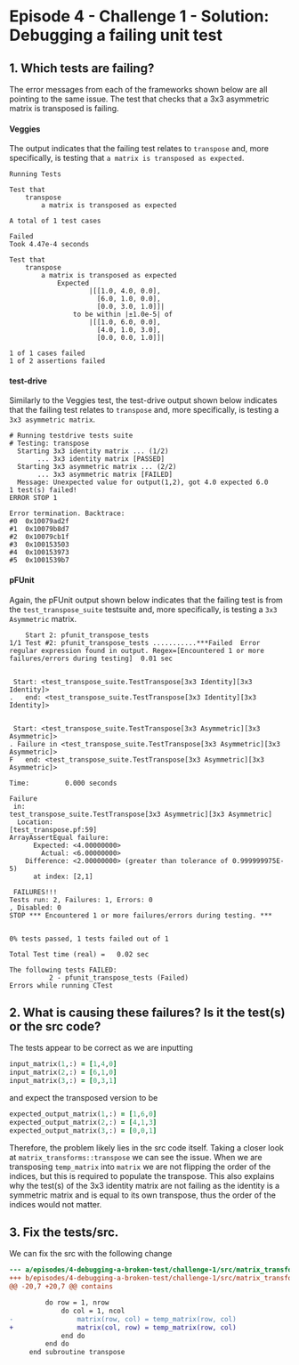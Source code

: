 # Episode 4 - Challenge 1 - Solution: Debugging a failing unit test

## 1. Which tests are failing?

The error messages from each of the frameworks shown below are all pointing to the same
issue. The test that checks that a 3x3 asymmetric matrix is transposed is failing.

#### Veggies

The output indicates that the failing test relates to `transpose` and, more
specifically, is testing that `a matrix is transposed as expected`.

```
Running Tests

Test that
    transpose
        a matrix is transposed as expected

A total of 1 test cases

Failed
Took 4.47e-4 seconds

Test that
    transpose
        a matrix is transposed as expected
            Expected
                    |[[1.0, 4.0, 0.0],
                      [6.0, 1.0, 0.0],
                      [0.0, 3.0, 1.0]]|
                to be within |±1.0e-5| of
                    |[[1.0, 6.0, 0.0],
                      [4.0, 1.0, 3.0],
                      [0.0, 0.0, 1.0]]|

1 of 1 cases failed
1 of 2 assertions failed
```

#### test-drive

Similarly to the Veggies test, the test-drive output shown below indicates
that the failing test relates to `transpose` and, more specifically, is
testing  a `3x3 asymmetric matrix`.

```
# Running testdrive tests suite
# Testing: transpose
  Starting 3x3 identity matrix ... (1/2)
       ... 3x3 identity matrix [PASSED]
  Starting 3x3 asymmetric matrix ... (2/2)
       ... 3x3 asymmetric matrix [FAILED]
  Message: Unexpected value for output(1,2), got 4.0 expected 6.0                          
1 test(s) failed!
ERROR STOP 1

Error termination. Backtrace:
#0  0x10079ad2f
#1  0x10079b8d7
#2  0x10079cb1f
#3  0x100153503
#4  0x100153973
#5  0x1001539b7
```


#### pFUnit

Again, the pFUnit output shown below indicates that the failing test is from the
`test_transpose_suite` testsuite and, more specifically, is testing a 
`3x3 Asymmetric` matrix.

```
    Start 2: pfunit_transpose_tests
1/1 Test #2: pfunit_transpose_tests ...........***Failed  Error regular expression found in output. Regex=[Encountered 1 or more failures/errors during testing]  0.01 sec


 Start: <test_transpose_suite.TestTranspose[3x3 Identity][3x3 Identity]>
.   end: <test_transpose_suite.TestTranspose[3x3 Identity][3x3 Identity]>


 Start: <test_transpose_suite.TestTranspose[3x3 Asymmetric][3x3 Asymmetric]>
. Failure in <test_transpose_suite.TestTranspose[3x3 Asymmetric][3x3 Asymmetric]>
F   end: <test_transpose_suite.TestTranspose[3x3 Asymmetric][3x3 Asymmetric]>

Time:         0.000 seconds

Failure
 in: 
test_transpose_suite.TestTranspose[3x3 Asymmetric][3x3 Asymmetric]
  Location: 
[test_transpose.pf:59]
ArrayAssertEqual failure:
      Expected: <4.00000000>
        Actual: <6.00000000>
    Difference: <2.00000000> (greater than tolerance of 0.999999975E-5)
      at index: [2,1]

 FAILURES!!!
Tests run: 2, Failures: 1, Errors: 0
, Disabled: 0
STOP *** Encountered 1 or more failures/errors during testing. ***


0% tests passed, 1 tests failed out of 1

Total Test time (real) =   0.02 sec

The following tests FAILED:
          2 - pfunit_transpose_tests (Failed)
Errors while running CTest
```

## 2. What is causing these failures? Is it the test(s) or the src code?

The tests appear to be correct as we are inputting

```F90
input_matrix(1,:) = [1,4,0]
input_matrix(2,:) = [6,1,0]
input_matrix(3,:) = [0,3,1]
```

and expect the transposed version to be

```F90
expected_output_matrix(1,:) = [1,6,0]
expected_output_matrix(2,:) = [4,1,3]
expected_output_matrix(3,:) = [0,0,1]
```

Therefore, the problem likely lies in the src code itself. Taking a closer look at
`matrix_transforms::transpose` we can see the issue. When we are transposing
`temp_matrix` into `matrix` we are not flipping the order of the indices, but this is
required to populate the transpose. This also explains why the test(s) of the 3x3
identity matrix are not failing as the identity is a symmetric matrix and is equal to
its own transpose, thus the order of the indices would not matter.

## 3. Fix the tests/src.

We can fix the src with the following change

```diff
--- a/episodes/4-debugging-a-broken-test/challenge-1/src/matrix_transforms.f90
+++ b/episodes/4-debugging-a-broken-test/challenge-1/src/matrix_transforms.f90
@@ -20,7 +20,7 @@ contains

         do row = 1, nrow
             do col = 1, ncol
-                matrix(row, col) = temp_matrix(row, col)
+                matrix(col, row) = temp_matrix(row, col)
             end do
         end do
     end subroutine transpose
```

